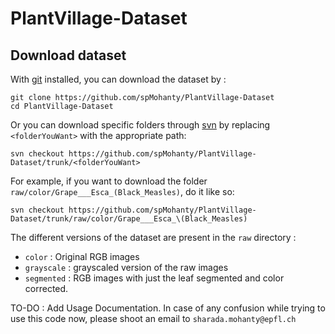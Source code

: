 # PlantVillage-Dataset

## Download dataset

With [git](https://git-scm.com/downloads) installed, you can download the dataset by : 
```
git clone https://github.com/spMohanty/PlantVillage-Dataset
cd PlantVillage-Dataset
```

Or you can download specific folders through [svn](https://subversion.apache.org/) by replacing `<folderYouWant>` with the appropriate path:
```
svn checkout https://github.com/spMohanty/PlantVillage-Dataset/trunk/<folderYouWant>
```
For example, if you want to download the folder `raw/color/Grape___Esca_(Black_Measles)`, do it like so:
```
svn checkout https://github.com/spMohanty/PlantVillage-Dataset/trunk/raw/color/Grape___Esca_\(Black_Measles)
```



The different versions of the dataset are present in the `raw` directory : 
* `color` : Original RGB images
* `grayscale` : grayscaled version of the raw images
* `segmented` : RGB images with just the leaf segmented and color corrected.

TO-DO : Add Usage Documentation. In case of any confusion while trying to use this code now, please shoot an email to `sharada.mohanty@epfl.ch`
